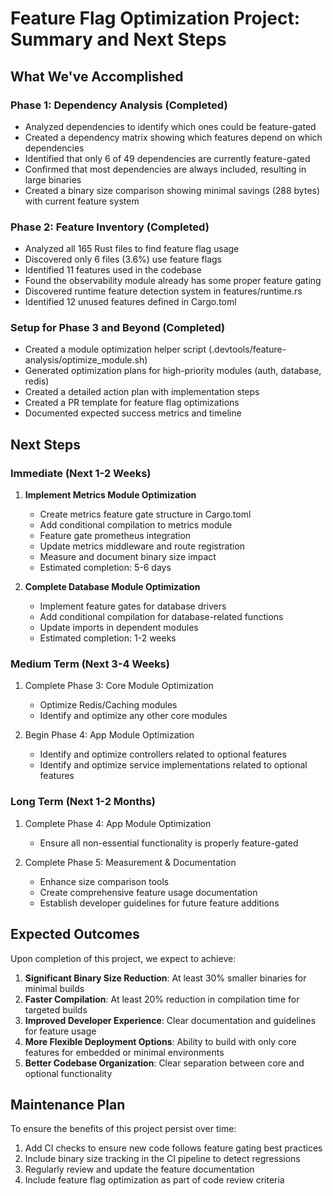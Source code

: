 # Feature Flag Optimization Project: Summary and Next Steps

## What We've Accomplished

### Phase 1: Dependency Analysis (Completed)
- Analyzed dependencies to identify which ones could be feature-gated
- Created a dependency matrix showing which features depend on which dependencies
- Identified that only 6 of 49 dependencies are currently feature-gated
- Confirmed that most dependencies are always included, resulting in large binaries
- Created a binary size comparison showing minimal savings (288 bytes) with current feature system

### Phase 2: Feature Inventory (Completed)
- Analyzed all 165 Rust files to find feature flag usage
- Discovered only 6 files (3.6%) use feature flags
- Identified 11 features used in the codebase
- Found the observability module already has some proper feature gating
- Discovered runtime feature detection system in features/runtime.rs
- Identified 12 unused features defined in Cargo.toml

### Setup for Phase 3 and Beyond (Completed)
- Created a module optimization helper script (.devtools/feature-analysis/optimize_module.sh)
- Generated optimization plans for high-priority modules (auth, database, redis)
- Created a detailed action plan with implementation steps
- Created a PR template for feature flag optimizations
- Documented expected success metrics and timeline

## Next Steps

### Immediate (Next 1-2 Weeks)
1. **Implement Metrics Module Optimization**
   - Create metrics feature gate structure in Cargo.toml
   - Add conditional compilation to metrics module
   - Feature gate prometheus integration 
   - Update metrics middleware and route registration
   - Measure and document binary size impact
   - Estimated completion: 5-6 days

2. **Complete Database Module Optimization**
   - Implement feature gates for database drivers
   - Add conditional compilation for database-related functions 
   - Update imports in dependent modules
   - Estimated completion: 1-2 weeks

### Medium Term (Next 3-4 Weeks)
1. Complete Phase 3: Core Module Optimization
   - Optimize Redis/Caching modules
   - Identify and optimize any other core modules

2. Begin Phase 4: App Module Optimization
   - Identify and optimize controllers related to optional features
   - Identify and optimize service implementations related to optional features

### Long Term (Next 1-2 Months)
1. Complete Phase 4: App Module Optimization
   - Ensure all non-essential functionality is properly feature-gated

2. Complete Phase 5: Measurement & Documentation
   - Enhance size comparison tools
   - Create comprehensive feature usage documentation
   - Establish developer guidelines for future feature additions

## Expected Outcomes

Upon completion of this project, we expect to achieve:

1. **Significant Binary Size Reduction**: At least 30% smaller binaries for minimal builds
2. **Faster Compilation**: At least 20% reduction in compilation time for targeted builds
3. **Improved Developer Experience**: Clear documentation and guidelines for feature usage
4. **More Flexible Deployment Options**: Ability to build with only core features for embedded or minimal environments
5. **Better Codebase Organization**: Clear separation between core and optional functionality

## Maintenance Plan

To ensure the benefits of this project persist over time:

1. Add CI checks to ensure new code follows feature gating best practices
2. Include binary size tracking in the CI pipeline to detect regressions
3. Regularly review and update the feature documentation
4. Include feature flag optimization as part of code review criteria 